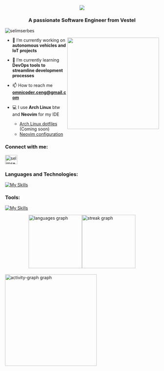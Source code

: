 <h1 align="center">
    <img src="https://readme-typing-svg.herokuapp.com/?font=Righteous&color=00A450&size=35&center=true&vCenter=true&width=500&height=70&duration=4000&lines=Hi+There!;+I%27m+Selim+Serbes!;" />
</h1>

<h3 align="center">A passionate Software Engineer from Vestel</h3>
<p align="left"> <img src="https://komarev.com/ghpvc/?username=selimserbes&label=Profile%20views&color=0e75b6&style=flat" alt="selimserbes" /> </p>
<img src="https://media.giphy.com/media/v1.Y2lkPTc5MGI3NjExdWtkcWU1YmpnbXVsMWxlNTJoanZ4NzBjaHhxYTFqa2dtNnZnNnBseSZlcD12MV9pbnRlcm5hbF9naWZfYnlfaWQmY3Q9Zw/2IudUHdI075HL02Pkk/giphy.gif" width="300px" align="right" alt="">

- 🔭 I’m currently working on **autonomous vehicles and IoT projects**

- 🌱 I’m currently learning **DevOps tools to streamline development processes**

- 📫 How to reach me **omnicoder.ceng@gmail.com**

- 💻 I use **Arch Linux** btw and **Neovim** for my IDE
  - <a href="#">Arch Linux dotfiles</a> (Coming soon)
  - [Neovim configuration](https://github.com/selimserbes/nvim-for-windows)

<h3 align="left">Connect with me:</h3>
<p align="left">
<a href="https://linkedin.com/in/selimserbes" target="blank"><img align="center" src="https://raw.githubusercontent.com/rahuldkjain/github-profile-readme-generator/master/src/images/icons/Social/linked-in-alt.svg" alt="selimserbes" height="30" width="40" /></a>
</p>

<h3 align="left">Languages and Technologies:</h3>

[![My Skills](https://skillicons.dev/icons?i=go,rust,py,nextjs,postgres,electron,react,ts,js,html,css,tailwind,qt,lua,wasm&perline=18)](https://skillicons.dev)

<h3 align="left">Tools:</h3>

[![My Skills](https://skillicons.dev/icons?i=aws,docker,kubernetes,jenkins,linux,arch,neovim,bash,powershell,github,git,postman,notion,obsidian,raspberrypi&perline=18)](https://skillicons.dev)

<div align="left">
  <div style="display: flex; justify-content: center; align: left;">
    <img src="https://github-readme-stats.vercel.app/api/top-langs?username=selimserbes&locale=en&hide_title=false&layout=compact&card_width=320&langs_count=5&theme=vue-dark&hide_border=false&order=2" height="175" alt="languages graph" />
    <img src="https://streak-stats.demolab.com?user=selimserbes&locale=en&mode=daily&theme=vue-dark&hide_border=false&border_radius=5&order=3" height="175" alt="streak graph" />
  </div>
  <div style="margin-top: 20px;">
    <img src="https://github-readme-activity-graph.vercel.app/graph?username=selimserbes&radius=16&theme=vue&area=true&order=5" height="300" alt="activity-graph graph" />
  </div>
</div>

